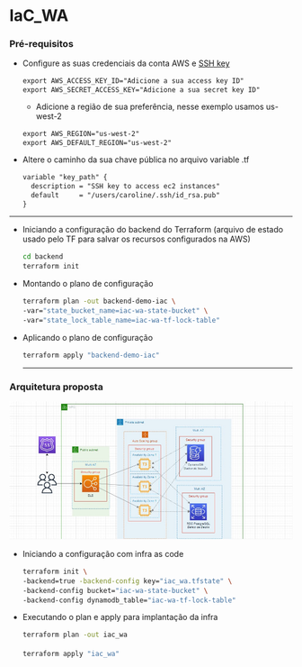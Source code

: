 # IaC_WA

### Pré-requisitos 

- Configure as suas credenciais da conta AWS e [SSH key](https://www.ssh.com/academy/ssh/keygen)

  ```
  export AWS_ACCESS_KEY_ID="Adicione a sua access key ID"
  export AWS_SECRET_ACCESS_KEY="Adicione a sua secret key ID"
  ```
  - Adicione a região de sua preferência, nesse exemplo usamos us-west-2
  
  ```
  export AWS_REGION="us-west-2" 
  export AWS_DEFAULT_REGION="us-west-2"
  ```

- Altere o caminho da sua chave pública no arquivo variable .tf
    ```
    variable "key_path" {
      description = "SSH key to access ec2 instances"
      default     = "/users/caroline/.ssh/id_rsa.pub"
    }
    ```
---
- Iniciando a configuração do backend do Terraform (arquivo de estado usado pelo TF para salvar os recursos configurados na AWS)

  ``` bash
  cd backend
  terraform init
  ```
- Montando o plano de configuração 

  ``` bash
  terraform plan -out backend-demo-iac \
  -var="state_bucket_name=iac-wa-state-bucket" \
  -var="state_lock_table_name=iac-wa-tf-lock-table"
  ```
- Aplicando o plano de configuração 

  ``` bash
  terraform apply "backend-demo-iac"
  ```

  -----


### Arquitetura proposta



  ![lab](https://github.com/carolinebrasil/IaC_WA/blob/main/images/arch.jpeg?raw=true)

- Iniciando a configuração com infra as code

  ``` bash
  terraform init \
  -backend=true -backend-config key="iac_wa.tfstate" \
  -backend-config bucket="iac-wa-state-bucket" \ 
  -backend-config dynamodb_table="iac-wa-tf-lock-table"
  ```
- Executando o plan e apply para implantação da infra

  ``` bash
  terraform plan -out iac_wa

  terraform apply "iac_wa"
  ```
